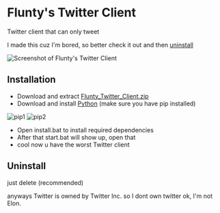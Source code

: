 # Flunty's Twitter Client
Twitter client that can only tweet

I made this cuz I'm bored, so better check it out and then [uninstall](https://github.com/Fluntyy/twitterclient#uninstall)

![Screenshot of Flunty's Twitter Client](https://user-images.githubusercontent.com/106996695/180609097-cf06f9e1-f73e-46e2-86b3-149964c3f970.png)


## Installation
- Download and extract [Flunty_Twitter_Client.zip](https://github.com/Fluntyy/twitterclient/releases/download/1.0/Flunty_Twitter_Client.zip)
- Download and install [Python](https://www.python.org/downloads/) (make sure you have pip installed)

![pip1](https://user-images.githubusercontent.com/106996695/180608885-6dd1b69b-8818-4610-b24c-de03c4fbc33d.png)
![pip2](https://user-images.githubusercontent.com/106996695/180608946-d84795c5-5351-4954-b856-e368e4ed2fb9.png)

- Open install.bat to install required dependencies
- After that start.bat will show up, open that
- cool now u have the worst Twitter client

## Uninstall
just delete (recommended)

anyways Twitter is owned by Twitter Inc. so I dont own twitter ok, I'm not Elon.
